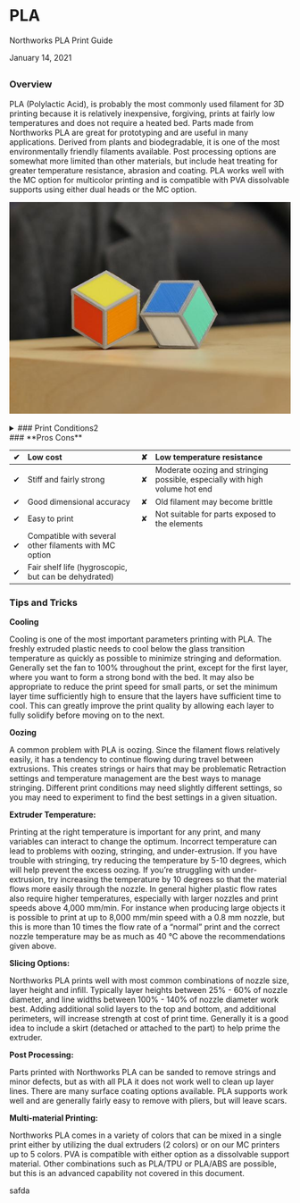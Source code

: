 # PLA

Northworks PLA Print Guide

January 14, 2021

## 

### Overview

PLA \(Polylactic Acid\), is probably the most commonly used filament for 3D printing because it is relatively inexpensive, forgiving, prints at fairly low temperatures and does not require a heated bed. Parts made from Northworks PLA are great for prototyping and are useful in many applications. Derived from plants and biodegradable, it is one of the most environmentally friendly filaments available. Post processing options are somewhat more limited than other materials, but include heat treating for greater temperature resistance, abrasion and coating. PLA works well with the MC option for multicolor printing and is compatible with PVA dissolvable supports using either dual heads or the MC option.

![Placeholder image](.gitbook/assets/0.jpeg)

<details>
<summary>
### Print Conditions2
</summary>
  
| **Environment Conditions** | **Extrusion** | **Other:** |
| :--- | :--- | :--- |
| **Surface:** PEI \(recommended\), Glass or Paper | **Speed:** 3600mm/min for best quality, though speeds up to 10,000 mm/min are possible with the smaller nozzles | **Cooling Fan:** 100% after first layer |
| **Bed Temperature:** 60 °C | **Temperature:** 195 - 205 °C standard \(Note: increase by 5 °C for each 1000mm/min above 4000\) | **PLA - PLA MC Splice:** 1,0,1 |
| **Cabinet:** Ambient | **Retraction:** 3mm |  |
|  | **Nozzles:** 0.25, 0.4, 0.8, 1.2 |  |

</details>
### **Pros Cons**

| ✔ | Low cost | ✘ | Low temperature resistance |
| :--- | :--- | :--- | :--- |
| ✔ | Stiff and fairly strong | ✘ | Moderate oozing and stringing possible, especially with high volume hot end |
| ✔ | Good dimensional accuracy | ✘ | Old filament may become brittle |
| ✔ | Easy to print | ✘ | Not suitable for parts exposed to the elements |
| ✔ | Compatible with several other filaments with MC option |  |  |
| ✔ | Fair shelf life \(hygroscopic, but can be dehydrated\) |  |  |

### 

### Tips and Tricks

**Cooling**

Cooling is one of the most important parameters printing with PLA. The freshly extruded plastic needs to cool below the glass transition temperature as quickly as possible to minimize stringing and deformation. Generally set the fan to 100% throughout the print, except for the first layer, where you want to form a strong bond with the bed. It may also be appropriate to reduce the print speed for small parts, or set the minimum layer time sufficiently high to ensure that the layers have sufficient time to cool. This can greatly improve the print quality by allowing each layer to fully solidify before moving on to the next.

**Oozing**

A common problem with PLA is oozing. Since the filament flows relatively easily, it has a tendency to continue flowing during travel between extrusions. This creates strings or hairs that may be problematic Retraction settings and temperature management are the best ways to manage stringing. Different print conditions may need slightly different settings, so you may need to experiment to find the best settings in a given situation.

**Extruder Temperature:**

Printing at the right temperature is important for any print, and many variables can interact to change the optimum. Incorrect temperature can lead to problems with oozing, stringing, and under-extrusion. If you have trouble with stringing, try reducing the temperature by 5-10 degrees, which will help prevent the excess oozing. If you’re struggling with under-extrusion, try increasing the temperature by 10 degrees so that the material flows more easily through the nozzle. In general higher plastic flow rates also require higher temperatures, especially with larger nozzles and print speeds above 4,000 mm/min. For instance when producing large objects it is possible to print at up to 8,000 mm/min speed with a 0.8 mm nozzle, but this is more than 10 times the flow rate of a “normal” print and the correct nozzle temperature may be as much as 40 °C above the recommendations given above.

**Slicing Options:**

Northworks PLA prints well with most common combinations of nozzle size, layer height and infill. Typically layer heights between 25% - 60% of nozzle diameter, and line widths between 100% - 140% of nozzle diameter work best. Adding additional solid layers to the top and bottom, and additional perimeters, will increase strength at cost of print time. Generally it is a good idea to include a skirt \(detached or attached to the part\) to help prime the extruder.

**Post Processing:**

Parts printed with Northworks PLA can be sanded to remove strings and minor defects, but as with all PLA it does not work well to clean up layer lines. There are many surface coating options available. PLA supports work well and are generally fairly easy to remove with pliers, but will leave scars.

**Multi-material Printing:**

Northworks PLA comes in a variety of colors that can be mixed in a single print either by utilizing the dual extruders \(2 colors\) or on our MC printers up to 5 colors. PVA is compatible with either option as a dissolvable support material. Other combinations such as PLA/TPU or PLA/ABS are possible, but this is an advanced capability not covered in this document.

safda

